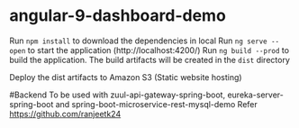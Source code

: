# angular-9-dashboard-demo

Run `npm install` to download the dependencies in local
Run `ng serve --open` to start the application (http://localhost:4200/)
Run `ng build --prod` to build the application. The build artifacts will be created in the `dist` directory

Deploy the dist artifacts to Amazon S3 (Static website hosting)

#Backend
To be used with zuul-api-gateway-spring-boot, eureka-server-spring-boot
and spring-boot-microservice-rest-mysql-demo
Refer https://github.com/ranjeetk24
